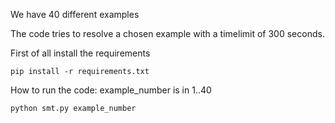 We have 40 different examples

The code tries to resolve a chosen example with a timelimit of 300 seconds.

First of all install the requirements

```console
pip install -r requirements.txt
```
How to run the code:
example_number is in 1..40
```console
python smt.py example_number
```
